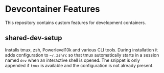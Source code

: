 # Devcontainer Features

This repository contains custom features for development containers.

## shared-dev-setup

Installs tmux, zsh, Powerlevel10k and various CLI tools. During installation it
adds configuration to `~/.zshrc` so that tmux automatically starts in a session
named `dev` when an interactive shell is opened. The snippet is only appended if
`tmux` is available and the configuration is not already present.

